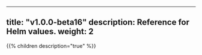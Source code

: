 
---
title: "v1.0.0-beta16"
description: Reference for Helm values. 
weight: 2
---
{{% children description="true" %}}
